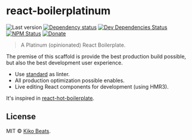 # react-boilerplatinum

![Last version](https://img.shields.io/github/tag/windtoday/react-boilerplatinum.svg?style=flat-square)
[![Dependency status](https://img.shields.io/david/windtoday/react-boilerplatinum.svg?style=flat-square)](https://david-dm.org/windtoday/react-boilerplatinum)
[![Dev Dependencies Status](https://img.shields.io/david/dev/windtoday/react-boilerplatinum.svg?style=flat-square)](https://david-dm.org/windtoday/react-boilerplatinum#info=devDependencies)
[![NPM Status](https://img.shields.io/npm/dm/react-boilerplatinum.svg?style=flat-square)](https://www.npmjs.org/package/react-boilerplatinum)
[![Donate](https://img.shields.io/badge/donate-paypal-blue.svg?style=flat-square)](https://paypal.me/windtoday)

> A Platinum (opinionated) React Boilerplate.

The premise of this scaffold is provide the best production build possible, but also the best development user experience.

- Use [standard](https://github.com/feross/standard) as linter.
- All production optimization possible enables.
- Live editing React components for development (using HMR3).

It's inspired in [react-hot-boilerplate](https://github.com/gaearon/react-hot-boilerplate).

## License

MIT © [Kiko Beats](https://github.com/kikobeats).
